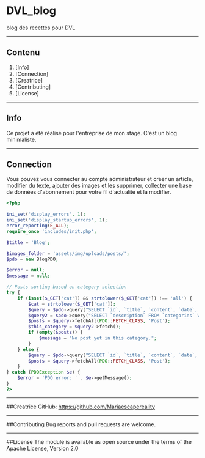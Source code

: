 # DVL_blog
blog des recettes pour DVL
_____________________________________________________________________________________________________________________________________________________________________________________________________________________
## Contenu
1. [Info]
2. [Connection]
3. [Creatrice]
4. [Contributing]
5. [License]
_____________________________________________________________________________________________________________________________________________________________________________________________________________________
## Info
Ce projet a été réalisé pour l'entreprise de mon stage. C'est un blog minimaliste.
_____________________________________________________________________________________________________________________________________________________________________________________________________________________
## Connection
Vous pouvez vous connecter au compte administrateur et créer un article, modifier du texte, ajouter des images et les supprimer, collecter une base de données d'abonnement pour votre fil d'actualité et la modifier.
```Php
<?php

ini_set('display_errors', 1);
ini_set('display_startup_errors', 1);
error_reporting(E_ALL);
require_once 'includes/init.php';

$title = 'Blog';

$images_folder = 'assets/img/uploads/posts/';
$pdo = new BlogPDO;

$error = null;
$message = null;

// Posts sorting based on category selection
try {
    if (isset($_GET['cat']) && strtolower($_GET['cat']) !== 'all') {
        $cat = strtolower($_GET['cat']);
        $query = $pdo->query("SELECT `id`, `title`, `content`, `date`, `category`, `featured_image` FROM `posts` WHERE `category` LIKE '" . $cat . "' ORDER BY `id` DESC");
        $query2 = $pdo->query("SELECT `description` FROM `categories` WHERE `name` LIKE '" . $cat . "'");
        $posts = $query->fetchAll(PDO::FETCH_CLASS, 'Post');
        $this_category = $query2->fetch();
        if (empty($posts)) {
            $message = "No post yet in this category.";
        }
    } else {
        $query = $pdo->query("SELECT `id`, `title`, `content`, `date`, `category`, `featured_image` FROM `posts` ORDER BY `id` DESC");
        $posts = $query->fetchAll(PDO::FETCH_CLASS, 'Post');
    }
} catch (PDOException $e) {
    $error = 'PDO error: ' . $e->getMessage();
}
?>
```
____________________________________________________________________________________________________________________________________________________________________________________________________________________________
##Creatrice
GitHub: https://github.com/Mariaescapereality
____________________________________________________________________________________________________________________________________________________________________________________________________________________________
##Contributing
Bug reports and pull requests are welcome.
____________________________________________________________________________________________________________________________________________________________________________________________________________________________
##License
The module is available as open source under the terms of the Apache License, Version 2.0
